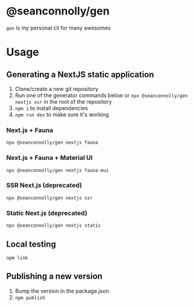 # @seanconnolly/gen
`gen` is my personal cli for many awesomes

# Usage

## Generating a NextJS static application

1. Clone/create a new git repository
2. Run one of the generator commands below  or `npx @seanconnolly/gen nextjs ssr` in the root of the repository
3. `npm i` to install dependencies
4. `npm run dev` to make sure it's working

### Next.js + Fauna
`npx @seanconnolly/gen nextjs fauna`

### Next.js + Fauna + Material UI
`npx @seanconnolly/gen nextjs fauna-mui`

### SSR Next.js (deprecated)
`npx @seanconnolly/gen nextjs ssr`

### Static Next.js (deprecated)
`npx @seanconnolly/gen nextjs static`

## Local testing
`npm link`

## Publishing a new version

1. Bump the version in the package.json
2. `npm publish`
